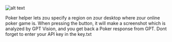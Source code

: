 ![alt text](https://github.com/Sportinger/gptPoker/edit/main/pokergpt.jpg?raw=true)

Poker helper lets zou specify a region on zour desktop where zour online poker game is.
When pressing the button, it will make a screenshot which is analyzed by GPT Vision, and you get back a Poker response from GPT.
Dont forget to enter your API key in the key.txt
